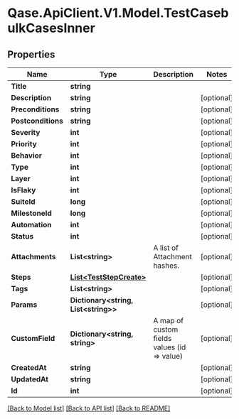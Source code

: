 # Qase.ApiClient.V1.Model.TestCasebulkCasesInner

## Properties

Name | Type | Description | Notes
------------ | ------------- | ------------- | -------------
**Title** | **string** |  | 
**Description** | **string** |  | [optional] 
**Preconditions** | **string** |  | [optional] 
**Postconditions** | **string** |  | [optional] 
**Severity** | **int** |  | [optional] 
**Priority** | **int** |  | [optional] 
**Behavior** | **int** |  | [optional] 
**Type** | **int** |  | [optional] 
**Layer** | **int** |  | [optional] 
**IsFlaky** | **int** |  | [optional] 
**SuiteId** | **long** |  | [optional] 
**MilestoneId** | **long** |  | [optional] 
**Automation** | **int** |  | [optional] 
**Status** | **int** |  | [optional] 
**Attachments** | **List&lt;string&gt;** | A list of Attachment hashes. | [optional] 
**Steps** | [**List&lt;TestStepCreate&gt;**](TestStepCreate.md) |  | [optional] 
**Tags** | **List&lt;string&gt;** |  | [optional] 
**Params** | **Dictionary&lt;string, List&lt;string&gt;&gt;** |  | [optional] 
**CustomField** | **Dictionary&lt;string, string&gt;** | A map of custom fields values (id &#x3D;&gt; value) | [optional] 
**CreatedAt** | **string** |  | [optional] 
**UpdatedAt** | **string** |  | [optional] 
**Id** | **int** |  | [optional] 

[[Back to Model list]](../../README.md#documentation-for-models) [[Back to API list]](../../README.md#documentation-for-api-endpoints) [[Back to README]](../../README.md)

